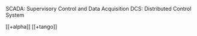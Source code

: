 SCADA: Supervisory Control and Data Acquisition
DCS: Distributed Control System


[[+alpha]]
[[+tango]]


